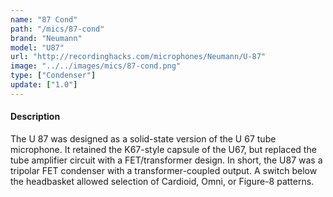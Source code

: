```yaml
---
name: "87 Cond"
path: "/mics/87-cond"
brand: "Neumann"
model: "U87"
url: "http://recordinghacks.com/microphones/Neumann/U-87"
image: "../../images/mics/87-cond.png"
type: ["Condenser"]
update: ["1.0"]
---
```

#### Description
The U 87 was designed as a solid-state version of the U 67 tube microphone. It retained the K67-style capsule of the U67, but replaced the tube amplifier circuit with a FET/transformer design. In short, the U87 was a tripolar FET condenser with a transformer-coupled output. A switch below the headbasket allowed selection of Cardioid, Omni, or Figure-8 patterns.